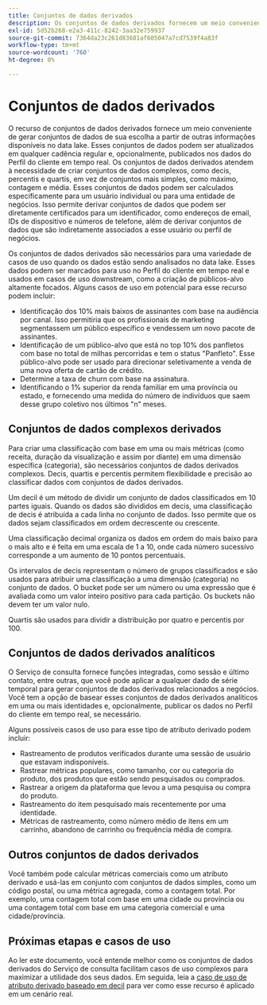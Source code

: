 ```yaml
---
title: Conjuntos de dados derivados
description: Os conjuntos de dados derivados fornecem um meio conveniente de gerar conjuntos de dados de sua escolha que podem ser atualizados em qualquer cadência regular e, opcionalmente, publicados nos dados do Perfil do cliente em tempo real. Este documento fornece uma visão geral de como usar o Serviço de consulta para criar conjuntos de dados derivados para usar com os dados do seu Perfil.
exl-id: 5d52b268-e2a3-411c-8242-3aa32e759937
source-git-commit: 7364da23c261d83681af605047a7cd7539f4a83f
workflow-type: tm+mt
source-wordcount: '760'
ht-degree: 0%

---
```


# Conjuntos de dados derivados

O recurso de conjuntos de dados derivados fornece um meio conveniente de gerar conjuntos de dados de sua escolha a partir de outras informações disponíveis no data lake. Esses conjuntos de dados podem ser atualizados em qualquer cadência regular e, opcionalmente, publicados nos dados do Perfil do cliente em tempo real. Os conjuntos de dados derivados atendem à necessidade de criar conjuntos de dados complexos, como decis, percentis e quartis, em vez de conjuntos mais simples, como máximo, contagem e média. Esses conjuntos de dados podem ser calculados especificamente para um usuário individual ou para uma entidade de negócios. Isso permite derivar conjuntos de dados que podem ser diretamente certificados para um identificador, como endereços de email, IDs de dispositivo e números de telefone, além de derivar conjuntos de dados que são indiretamente associados a esse usuário ou perfil de negócios.

Os conjuntos de dados derivados são necessários para uma variedade de casos de uso quando os dados estão sendo analisados no data lake. Esses dados podem ser marcados para uso no Perfil do cliente em tempo real e usados em casos de uso downstream, como a criação de públicos-alvo altamente focados. Alguns casos de uso em potencial para esse recurso podem incluir:

* Identificação dos 10% mais baixos de assinantes com base na audiência por canal. Isso permitiria que os profissionais de marketing segmentassem um público específico e vendessem um novo pacote de assinantes.
* Identificação de um público-alvo que está no top 10% dos panfletos com base no total de milhas percorridas e tem o status &quot;Panfleto&quot;. Esse público-alvo pode ser usado para direcionar seletivamente a venda de uma nova oferta de cartão de crédito.
* Determine a taxa de churn com base na assinatura.
* Identificando o 1% superior da renda familiar em uma província ou estado, e fornecendo uma medida do número de indivíduos que saem desse grupo coletivo nos últimos &quot;n&quot; meses.

## Conjuntos de dados complexos derivados

Para criar uma classificação com base em uma ou mais métricas (como receita, duração da visualização e assim por diante) em uma dimensão específica (categoria), são necessários conjuntos de dados derivados complexos. Decis, quartis e percentis permitem flexibilidade e precisão ao classificar dados com conjuntos de dados derivados.

Um decil é um método de dividir um conjunto de dados classificados em 10 partes iguais. Quando os dados são divididos em decis, uma classificação de decis é atribuída a cada linha no conjunto de dados. Isso permite que os dados sejam classificados em ordem decrescente ou crescente.

Uma classificação decimal organiza os dados em ordem do mais baixo para o mais alto e é feita em uma escala de 1 a 10, onde cada número sucessivo corresponde a um aumento de 10 pontos percentuais.

Os intervalos de decis representam o número de grupos classificados e são usados para atribuir uma classificação a uma dimensão (categoria) no conjunto de dados. O bucket pode ser um número ou uma expressão que é avaliada como um valor inteiro positivo para cada partição. Os buckets não devem ter um valor nulo.

Quartis são usados para dividir a distribuição por quatro e percentis por 100.

## Conjuntos de dados derivados analíticos

O Serviço de consulta fornece funções integradas, como sessão e último contato, entre outras, que você pode aplicar a qualquer dado de série temporal para gerar conjuntos de dados derivados relacionados a negócios. Você tem a opção de basear esses conjuntos de dados derivados analíticos em uma ou mais identidades e, opcionalmente, publicar os dados no Perfil do cliente em tempo real, se necessário.

Alguns possíveis casos de uso para esse tipo de atributo derivado podem incluir:

* Rastreamento de produtos verificados durante uma sessão de usuário que estavam indisponíveis.
* Rastrear métricas populares, como tamanho, cor ou categoria do produto, dos produtos que estão sendo pesquisados ou comprados.
* Rastrear a origem da plataforma que levou a uma pesquisa ou compra do produto.
* Rastreamento do item pesquisado mais recentemente por uma identidade.
* Métricas de rastreamento, como número médio de itens em um carrinho, abandono de carrinho ou frequência média de compra.

## Outros conjuntos de dados derivados

Você também pode calcular métricas comerciais como um atributo derivado e usá-las em conjunto com conjuntos de dados simples, como um código postal, ou uma métrica agregada, como a contagem total. Por exemplo, uma contagem total com base em uma cidade ou província ou uma contagem total com base em uma categoria comercial e uma cidade/província.

## Próximas etapas e casos de uso

Ao ler este documento, você entende melhor como os conjuntos de dados derivados do Serviço de consulta facilitam casos de uso complexos para maximizar a utilidade dos seus dados. Em seguida, leia a [caso de uso de atributo derivado baseado em decil](../../use-cases/deciles-use-case.md) para ver como esse recurso é aplicado em um cenário real.
